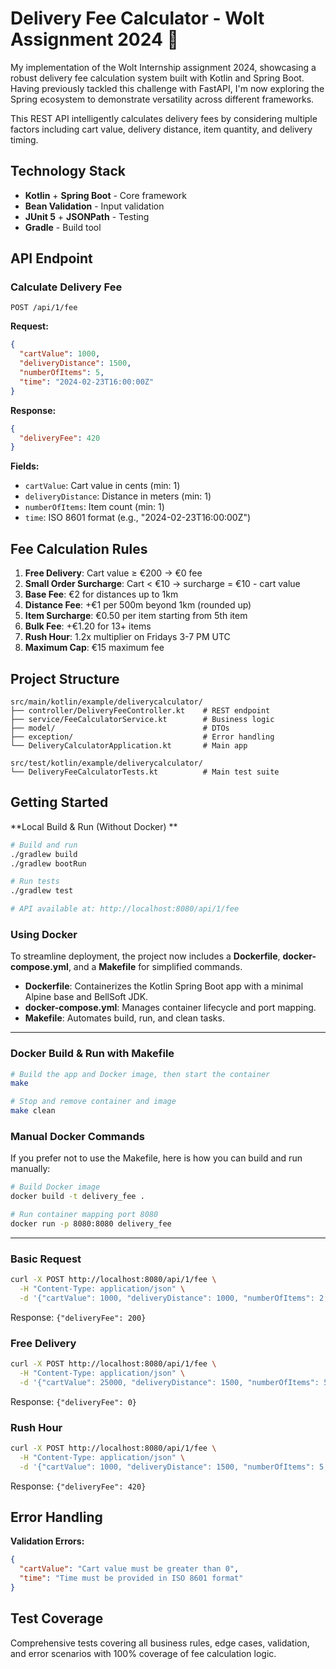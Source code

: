# Delivery Fee Calculator - Wolt Assignment 2024 🚀

My implementation of the Wolt Internship assignment 2024, showcasing a robust delivery fee calculation system built with Kotlin and Spring Boot. Having previously tackled this challenge with FastAPI, I'm now exploring the Spring ecosystem to demonstrate versatility across different frameworks.

This REST API intelligently calculates delivery fees by considering multiple factors including cart value, delivery distance, item quantity, and delivery timing.

## Technology Stack

- **Kotlin** + **Spring Boot** - Core framework
- **Bean Validation** - Input validation
- **JUnit 5** + **JSONPath** - Testing
- **Gradle** - Build tool

## API Endpoint

### Calculate Delivery Fee

```http
POST /api/1/fee
```

**Request:**
```json
{
  "cartValue": 1000,
  "deliveryDistance": 1500,
  "numberOfItems": 5,
  "time": "2024-02-23T16:00:00Z"
}
```

**Response:**
```json
{
  "deliveryFee": 420
}
```

**Fields:**
- `cartValue`: Cart value in cents (min: 1)
- `deliveryDistance`: Distance in meters (min: 1) 
- `numberOfItems`: Item count (min: 1)
- `time`: ISO 8601 format (e.g., "2024-02-23T16:00:00Z")

## Fee Calculation Rules

1. **Free Delivery**: Cart value ≥ €200 → €0 fee
2. **Small Order Surcharge**: Cart < €10 → surcharge = €10 - cart value
3. **Base Fee**: €2 for distances up to 1km
4. **Distance Fee**: +€1 per 500m beyond 1km (rounded up)
5. **Item Surcharge**: €0.50 per item starting from 5th item
6. **Bulk Fee**: +€1.20 for 13+ items
7. **Rush Hour**: 1.2x multiplier on Fridays 3-7 PM UTC
8. **Maximum Cap**: €15 maximum fee

## Project Structure

```
src/main/kotlin/example/deliverycalculator/
├── controller/DeliveryFeeController.kt    # REST endpoint
├── service/FeeCalculatorService.kt        # Business logic
├── model/                                 # DTOs
├── exception/                             # Error handling
└── DeliveryCalculatorApplication.kt       # Main app

src/test/kotlin/example/deliverycalculator/
└── DeliveryFeeCalculatorTests.kt          # Main test suite
```

## Getting Started
**Local Build & Run (Without Docker)
**

```bash
# Build and run
./gradlew build
./gradlew bootRun

# Run tests
./gradlew test

# API available at: http://localhost:8080/api/1/fee
```

### Using Docker

To streamline deployment, the project now includes a **Dockerfile**, **docker-compose.yml**, and a **Makefile** for simplified commands.

* **Dockerfile**: Containerizes the Kotlin Spring Boot app with a minimal Alpine base and BellSoft JDK.
* **docker-compose.yml**: Manages container lifecycle and port mapping.
* **Makefile**: Automates build, run, and clean tasks.

---

### Docker Build & Run with Makefile

```bash
# Build the app and Docker image, then start the container
make

# Stop and remove container and image
make clean
```

### Manual Docker Commands

If you prefer not to use the Makefile, here is how you can build and run manually:

```bash
# Build Docker image
docker build -t delivery_fee .

# Run container mapping port 8080
docker run -p 8080:8080 delivery_fee
```

---
### Basic Request
```bash
curl -X POST http://localhost:8080/api/1/fee \
  -H "Content-Type: application/json" \
  -d '{"cartValue": 1000, "deliveryDistance": 1000, "numberOfItems": 2, "time": "2024-02-21T14:40:00Z"}'
```
Response: `{"deliveryFee": 200}`

### Free Delivery
```bash
curl -X POST http://localhost:8080/api/1/fee \
  -H "Content-Type: application/json" \
  -d '{"cartValue": 25000, "deliveryDistance": 1500, "numberOfItems": 5, "time": "2024-02-21T14:40:00Z"}'
```
Response: `{"deliveryFee": 0}`

### Rush Hour
```bash
curl -X POST http://localhost:8080/api/1/fee \
  -H "Content-Type: application/json" \
  -d '{"cartValue": 1000, "deliveryDistance": 1500, "numberOfItems": 5, "time": "2024-02-23T16:00:00Z"}'
```
Response: `{"deliveryFee": 420}`

## Error Handling

**Validation Errors:**
```json
{
  "cartValue": "Cart value must be greater than 0",
  "time": "Time must be provided in ISO 8601 format"
}
```

## Test Coverage

Comprehensive tests covering all business rules, edge cases, validation, and error scenarios with 100% coverage of fee calculation logic.
